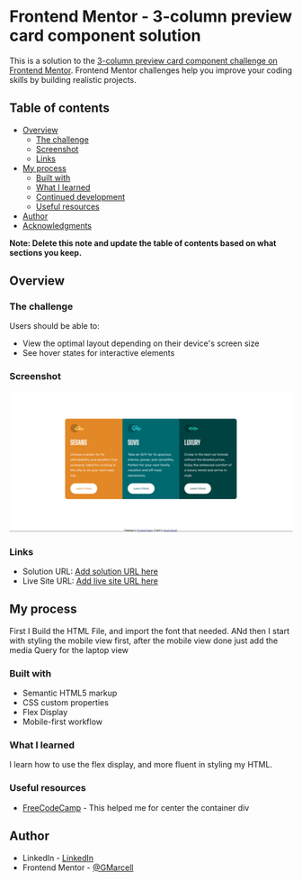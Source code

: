 # Frontend Mentor - 3-column preview card component solution

This is a solution to the [3-column preview card component challenge on Frontend Mentor](https://www.frontendmentor.io/challenges/3column-preview-card-component-pH92eAR2-). Frontend Mentor challenges help you improve your coding skills by building realistic projects. 

## Table of contents

- [Overview](#overview)
  - [The challenge](#the-challenge)
  - [Screenshot](#screenshot)
  - [Links](#links)
- [My process](#my-process)
  - [Built with](#built-with)
  - [What I learned](#what-i-learned)
  - [Continued development](#continued-development)
  - [Useful resources](#useful-resources)
- [Author](#author)
- [Acknowledgments](#acknowledgments)

**Note: Delete this note and update the table of contents based on what sections you keep.**

## Overview

### The challenge

Users should be able to:

- View the optimal layout depending on their device's screen size
- See hover states for interactive elements

### Screenshot

![ScreenShot](Capture.PNG)

### Links

- Solution URL: [Add solution URL here](https://your-solution-url.com)
- Live Site URL: [Add live site URL here](https://your-live-site-url.com)

## My process

First I Build the HTML File, and import the font that needed. ANd then I start with styling the mobile view first, after the mobile view done just add the media Query for the laptop view

### Built with

- Semantic HTML5 markup
- CSS custom properties
- Flex Display
- Mobile-first workflow

### What I learned

I learn how to use the flex display, and more fluent in styling my HTML.

### Useful resources

- [FreeCodeCamp](https://www.freecodecamp.org/news/how-to-center-anything-with-css-align-a-div-text-and-more/) - This helped me for center the container div

## Author

- LinkedIn - [LinkedIn](https://www.linkedin.com/in/grandmarcell)
- Frontend Mentor - [@GMarcell](https://www.frontendmentor.io/profile/GMarcell)
